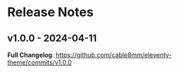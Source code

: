 # Release Notes

## v1.0.0 - 2024-04-11

**Full Changelog**: https://github.com/cable8mm/eleventy-theme/commits/v1.0.0
